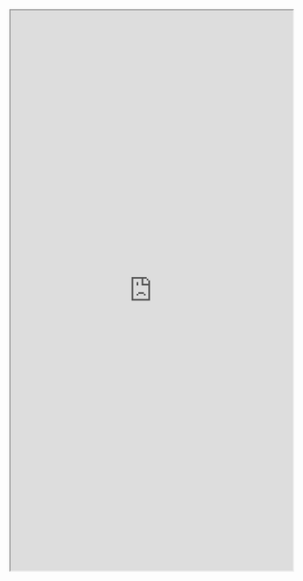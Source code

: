 <iframe src="https://mozilla.github.io/pdf.js/web/viewer.html?file=https://xiaochao.kutina.cn/相关标准/GBT37973-2019.pdf" width="100%" height=1000px></iframe>